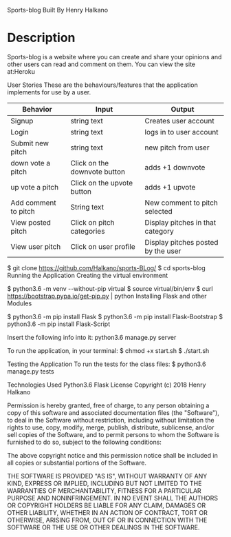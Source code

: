Sports-blog
Built By Henry Halkano
 # Description
Sports-blog is a website where you can create and share your opinions and other users can read and comment on them.
You can view the site at:Heroku

User Stories These are the behaviours/features that the application implements for use by a user.


| Behavior            | Input                         | Output                        |
| ------------------- | ----------------------------- | ----------------------------- |
| Signup | string text | Creates user account |
| Login | string text | logs in to user account |
| Submit new pitch | string text | new pitch from user |
| down vote a pitch | Click on the downvote button | adds +1 downvote  |
| up vote a pitch | Click on the upvote button |adds +1 upvote |
| Add comment to pitch | String text  | New comment to pitch selected |
| View posted pitch | Click on pitch categories  | Display pitches in that category |
| View user pitch | Click on user profile  | Display pitches posted by the user|




$ git clone https://github.com/Halkano/sports-BLog/
$ cd sports-blog
 Running the Application
Creating the virtual environment

$ python3.6 -m venv --without-pip virtual $
source virtual/bin/env
$ curl https://bootstrap.pypa.io/get-pip.py | python Installing Flask and other Modules

$ python3.6 -m pip install Flask
 $ python3.6 -m pip install Flask-Bootstrap
$ python3.6 -m pip install Flask-Script

Insert the following info into it:
python3.6 manage.py server

To run the application, in your terminal:
$ chmod +x start.sh $ ./start.sh

Testing the Application To run the tests for the class files:
$ python3.6 manage.py tests

 Technologies Used
Python3.6 Flask
License Copyright (c) 2018 Henry Halkano

Permission is hereby granted, free of charge, to any person obtaining a copy of this software and associated documentation files (the "Software"), to deal in the Software without restriction, including without limitation the rights to use, copy, modify, merge, publish, distribute, sublicense, and/or sell copies of the Software, and to permit persons to whom the Software is furnished to do so, subject to the following conditions:

The above copyright notice and this permission notice shall be included in all copies or substantial portions of the Software.

THE SOFTWARE IS PROVIDED "AS IS", WITHOUT WARRANTY OF ANY KIND, EXPRESS OR IMPLIED, INCLUDING BUT NOT LIMITED TO THE WARRANTIES OF MERCHANTABILITY, FITNESS FOR A PARTICULAR PURPOSE AND NONINFRINGEMENT. IN NO EVENT SHALL THE AUTHORS OR COPYRIGHT HOLDERS BE LIABLE FOR ANY CLAIM, DAMAGES OR OTHER LIABILITY, WHETHER IN AN ACTION OF CONTRACT, TORT OR OTHERWISE, ARISING FROM, OUT OF OR IN CONNECTION WITH THE SOFTWARE OR THE USE OR OTHER DEALINGS IN THE SOFTWARE.
